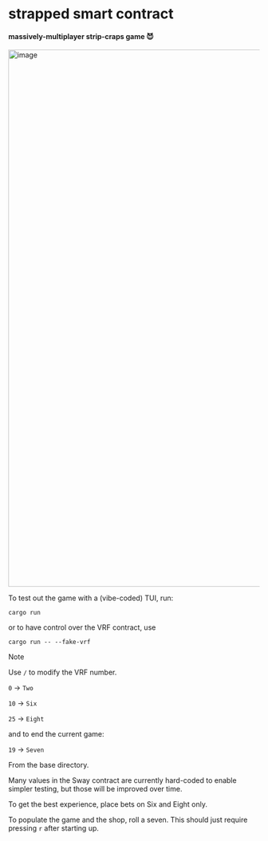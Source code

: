 # strapped smart contract

#### massively-multiplayer strip-craps game 😈

<img width="1727" height="1078" alt="image" src="https://github.com/user-attachments/assets/5ba11fd1-aaff-4625-9fe5-f0e43298b664" />


To test out the game with a (vibe-coded) TUI, run:
```
cargo run
```
or to have control over the VRF contract, use
```
cargo run -- --fake-vrf
```

> [!NOTE]
> 
> Use `/` to modify the VRF number. 
>
> `0` -> `Two`
>
> `10` -> `Six`
>
> `25` -> `Eight`
>
> and to end the current game:
>
> `19` -> `Seven`

From the base directory.

Many values in the Sway contract are currently hard-coded to enable simpler testing, but those will be improved over time. 

To get the best experience, place bets on Six and Eight only.

To populate the game and the shop, roll a seven. This should just require pressing `r` after starting up.


